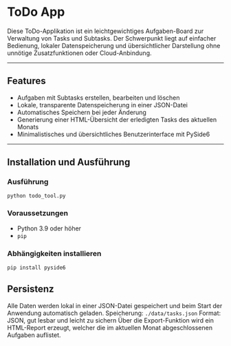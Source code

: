 # ToDo App

Diese ToDo-Applikation ist ein leichtgewichtiges Aufgaben-Board zur Verwaltung von Tasks und Subtasks. Der Schwerpunkt liegt auf einfacher Bedienung, lokaler Datenspeicherung und übersichtlicher Darstellung ohne unnötige Zusatzfunktionen oder Cloud-Anbindung.

---

## Features

- Aufgaben mit Subtasks erstellen, bearbeiten und löschen  
- Lokale, transparente Datenspeicherung in einer JSON-Datei  
- Automatisches Speichern bei jeder Änderung  
- Generierung einer HTML-Übersicht der erledigten Tasks des aktuellen Monats  
- Minimalistisches und übersichtliches Benutzerinterface mit PySide6  

---

## Installation und Ausführung

### Ausführung
``` python todo_tool.py ```

### Voraussetzungen
- Python 3.9 oder höher
- `pip`

### Abhängigkeiten installieren
```bash
pip install pyside6
```

## Persistenz
Alle Daten werden lokal in einer JSON-Datei gespeichert und beim Start der Anwendung automatisch geladen.
Speicherung: ``` ./data/tasks.json ```
Format: JSON, gut lesbar und leicht zu sichern
Über die Export-Funktion wird ein HTML-Report erzeugt, welcher die im aktuellen Monat abgeschlossenen Aufgaben auflistet.
